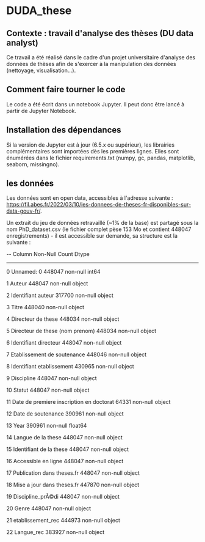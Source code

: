 # DUDA_these
## Contexte : travail d'analyse des thèses (DU data analyst)
Ce travail a été réalisé dans le cadre d'un projet universitaire d'analyse des données de thèses afin de s'exercer à la manipulation des données (nettoyage, visualisation...). 

## Comment faire tourner le code
Le code a été écrit dans un notebook Jupyter. Il peut donc être lancé à partir de Jupyter Notebook.

## Installation des dépendances
Si la version de Jupyter est à jour (6.5.x ou supérieur), les librairies complémentaires sont importées dès les premières lignes. Elles sont énumérées dans le fichier requirements.txt (numpy, gc, pandas, matplotlib, seaborn, missingno).

## les données
Les données sont en open data, accessibles à l'adresse suivante : https://fil.abes.fr/2022/03/10/les-donnees-de-theses-fr-disponibles-sur-data-gouv-fr/.

Un extrait du jeu de données retravaillé (~1% de la base) est partagé sous la nom PhD_dataset.csv (le fichier complet pèse 153 Mo et contient 448047 enregistrements) - il est accessible sur demande, sa structure est la suivante : 

--   Column                                    Non-Null Count   Dtype  
---  ------                                    --------------   -----  
 0   Unnamed: 0                                448047 non-null  int64  
 
 1   Auteur                                    448047 non-null  object 
 
 2   Identifiant auteur                        317700 non-null  object 
 
 3   Titre                                     448040 non-null  object 
 
 4   Directeur de these                        448034 non-null  object 
 
 5   Directeur de these (nom prenom)           448034 non-null  object 
 
 6   Identifiant directeur                     448047 non-null  object 
 
 7   Etablissement de soutenance               448046 non-null  object 
 
 8   Identifiant etablissement                 430965 non-null  object 
 
 9   Discipline                                448047 non-null  object 
 
 10  Statut                                    448047 non-null  object 
 
 11  Date de premiere inscription en doctorat  64331 non-null   object 
 
 12  Date de soutenance                        390961 non-null  object 
 
 13  Year                                      390961 non-null  float64
 
 14  Langue de la these                        448047 non-null  object 
 
 15  Identifiant de la these                   448047 non-null  object 
 
 16  Accessible en ligne                       448047 non-null  object 
 
 17  Publication dans theses.fr                448047 non-null  object 
 
 18  Mise a jour dans theses.fr                447870 non-null  object 
 
 19  Discipline_prÃ©di                         448047 non-null  object 
 
 20  Genre                                     448047 non-null  object 
 
 21  etablissement_rec                         444973 non-null  object 
 
 22  Langue_rec                                383927 non-null  object 

